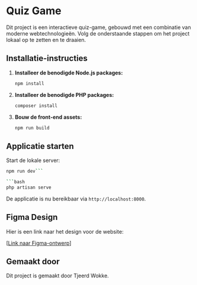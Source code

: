 # Quiz Game

Dit project is een interactieve quiz-game, gebouwd met een combinatie van moderne webtechnologieën. Volg de onderstaande stappen om het project lokaal op te zetten en te draaien.

## Installatie-instructies

1. **Installeer de benodigde Node.js packages:**

   ```bash
   npm install
   ```

2. **Installeer de benodigde PHP packages:**

   ```bash
   composer install
   ```

3. **Bouw de front-end assets:**

   ```bash
   npm run build
   ```

## Applicatie starten

Start de lokale server:

```bash
npm run dev```

```bash
php artisan serve
```

De applicatie is nu bereikbaar via `http://localhost:8000`.

## Figma Design

Hier is een link naar het design voor de website:

[[Link naar Figma-ontwerp](https://www.figma.com/design/QxNRrGWOZOhQnhTrq8mPXX/Quiz-game?node-id=0-1&node-type=canvas&t=NyqvWAfu9kjpctuP-0)]

## Gemaakt door

Dit project is gemaakt door Tjeerd Wokke.
